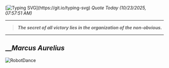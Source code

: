 [![Typing SVG](https://readme-typing-svg.herokuapp.com?font=Press+Start+2P&color=C2F784&size=35&width=900&height=100&lines=Hello+World%2C+I'm+Hung+!)](https://git.io/typing-svg) 
_Quote Today (10/23/2025, 07:57:51 AM)_
___
>**_The secret of all victory lies in the organization of the non-obvious._**
___

## __**_Marcus Aurelius_**

![RobotDance](src/assets/images/robot-dancing-dribble.gif?style=center)

